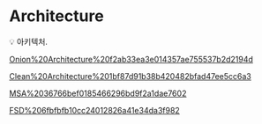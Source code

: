 # Architecture

<aside>
💡 아키텍처.

</aside>

[Onion%20Architecture%20f2ab33ea3e014357ae755537b2d2194d](Onion%20Architecture%20f2ab33ea3e014357ae755537b2d2194d)

[Clean%20Architecture%201bf87d91b38b420482bfad47ee5cc6a3](Clean%20Architecture%201bf87d91b38b420482bfad47ee5cc6a3)

[MSA%2036766bef0185466296bd9f2a1dae7602](MSA%2036766bef0185466296bd9f2a1dae7602)

[FSD%206fbfbfb10cc24012826a41e34da3f982](FSD%206fbfbfb10cc24012826a41e34da3f982)